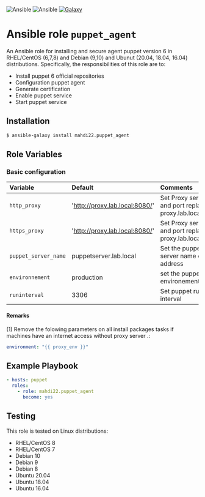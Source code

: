 ![Ansible](https://img.shields.io/ansible/role/d/51467)
![Ansible](https://img.shields.io/ansible/quality/51467)
[![Galaxy](https://img.shields.io/ansible/role/51467)](https://galaxy.ansible.com/mahdi22/puppet_agent)
# Ansible role `puppet_agent`


An Ansible role for installing and secure agent puppet version 6 in RHEL/CentOS (6,7,8) and Debian (9,10) and Ubunut (20.04, 18.04, 16.04) distributions. Specifically, the responsibilities of this role are to:

- Install puppet 6 official repositories
- Configuration puppet agent
- Generate certification
- Enable puppet service
- Start puppet service

## Installation
``` bash
$ ansible-galaxy install mahdi22.puppet_agent
```

## Role Variables

### Basic configuration

| Variable                       | Default                       | Comments                                                     |
| :---                           | :---                          | :---                                                         |
| `http_proxy     `              | 'http://proxy.lab.local:8080/'| Set Proxy server and port replace proxy.lab.local:8080       |
| `https_proxy`                  | 'http://proxy.lab.local:8080/'| Set Proxy server and port replace proxy.lab.local:8080       |
| `puppet_server_name`           | puppetserver.lab.local        | Set the puppet server name or ip address                     |
| `environnement`                | production                    | set the puppet environement.                                 |
| `runinterval`                  | 3306                          | Set puppet run interval                                      |

#### Remarks

(1) Remove the folowing parameters on all install packages tasks if machines have an internet access without proxy server .:
```yaml
environment: "{{ proxy_env }}"
```

## Example Playbook

```Yaml
- hosts: puppet
  roles:
    - role: mahdi22.puppet_agent
      become: yes
```

## Testing

This role is tested on Linux distributions:

- RHEL/CentOS 8
- RHEL/CentOS 7
- Debian 10
- Debian 9
- Debian 8
- Ubuntu 20.04
- Ubuntu 18.04
- Ubuntu 16.04
